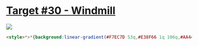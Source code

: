 # [Target #30 - Windmill](https://cssbattle.dev/play/30)

![](https://cssbattle.dev/targets/30.png)

```HTML
<style>*>*{background:linear-gradient(#F7EC7D 53q,#E38F66 1q 106q,#AA445F 1q 212q,#62306D 0
```